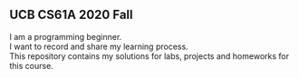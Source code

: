 ## UCB CS61A 2020 Fall<br />

I am a programming beginner. <br />
I want to record and share my learning process. <br />
This repository contains my solutions for labs, projects and homeworks for this course. <br />
